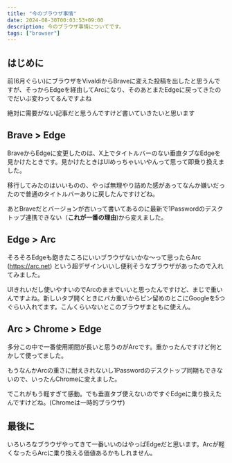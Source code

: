 ```yaml
---
title: "今のブラウザ事情"
date: 2024-08-30T00:03:53+09:00
description: 今のブラウザ事情についてです。
tags: ["browser"]
---
```


## はじめに

前(6月ぐらい)にブラウザをVivaldiからBraveに変えた投稿を出したと思うんですが、そっからEdgeを経由してArcになり、そのあとまたEdgeに戻ってきたのでだいぶ変わってるんですよね

絶対に需要がない記事だと思うんですけど書いていきたいと思います

## Brave > Edge

BraveからEdgeに変更したのは、X上でタイトルバーのない垂直タブなEdgeを見かけたときです。見かけたときはUIめっちゃいいやんって思って即乗り換えました。

移行してみたのはいいものの、やっぱ無理やり詰めた感があってなんか嫌いだったので普通のタイトルバーありに戻したんですけどね。

あとBraveだとバージョンが古いって書いてあるのに最新で1Passwordのデスクトップ連携できない（**これが一番の理由**)から変えました。

## Edge > Arc

そろそろEdgeも飽きたころにいいブラウザないかな～って思ったらArc (https://arc.net) という超デザインいいし便利そうなブラウザがあったので入れてみました。

UIきれいだし使いやすいのでArcのままでいいと思ったんですけど、まじで重いんですよね。新しいタブ開くときにバカ重いからピン留めのとこにGoogleを5つぐらい入れてます。こんくらいないとこのブラウザまともに使えん。

## Arc > Chrome > Edge

多分この中で一番使用期間が長いと思うのがArcです。重かったんですけど何とかして使ってました。

もうなんかArcの重さに耐えきれないし1Passwordのデスクトップ同期もできないので、いったんChromeに変えました。

でこれがもう軽すぎて感動。でも垂直タブ使えないのですぐEdgeに乗り換えたんですけどね。(Chromeは一時的ブラウザ)

## 最後に

いろいろなブラウザやってきて一番いいのはやっぱEdgeだと思います。Arcが軽くなったらArcに乗り換える価値あるかもしれません。
